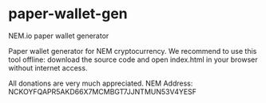 # paper-wallet-gen
NEM.io paper wallet generator

Paper wallet generator for NEM cryptocurrency. 
We recommend to use this tool offline: download the source code and open index.html in your browser without internet access.


All donations are very much appreciated.
NEM Address: NCKOYFQAPR5AKD66X7MCMBGT7JJNTMUN53V4YESF

